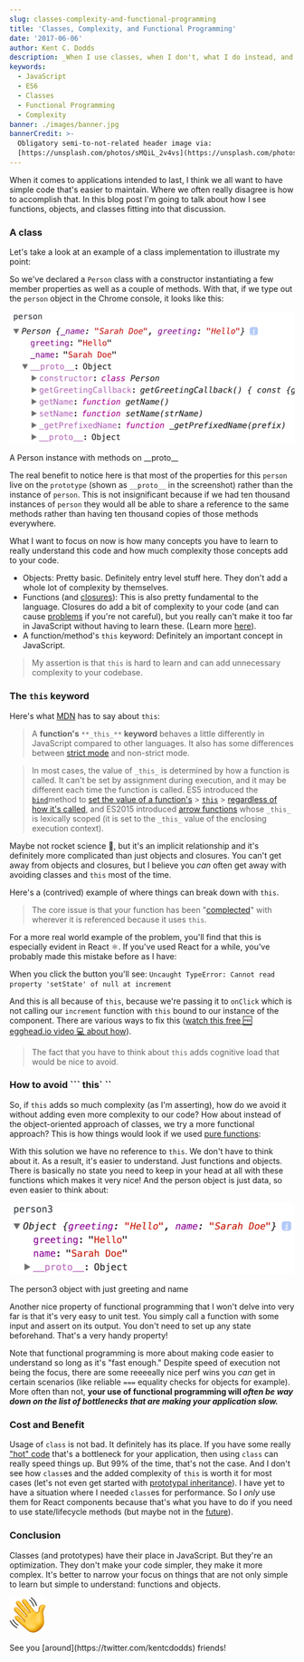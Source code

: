 ```yaml
---
slug: classes-complexity-and-functional-programming
title: 'Classes, Complexity, and Functional Programming'
date: '2017-06-06'
author: Kent C. Dodds
description: _When I use classes, when I don't, what I do instead, and why_
keywords:
  - JavaScript
  - ES6
  - Classes
  - Functional Programming
  - Complexity
banner: ./images/banner.jpg
bannerCredit: >-
  Obligatory semi-to-not-related header image via:
  [https://unsplash.com/photos/sMQiL_2v4vs](https://unsplash.com/photos/sMQiL_2v4vs)
---
```


When it comes to applications intended to last, I think we all want to have
simple code that's easier to maintain. Where we often really disagree is how to
accomplish that. In this blog post I'm going to talk about how I see functions,
objects, and classes fitting into that discussion.

### A class

Let's take a look at an example of a class implementation to illustrate my
point:

So we've declared a `Person` class with a constructor instantiating a few member
properties as well as a couple of methods. With that, if we type out the
`person` object in the Chrome console, it looks like this:

![A Person instance with methods on __proto__](./images/0.png)

<figcaption>A Person instance with methods on __proto__</figcaption>

The real benefit to notice here is that most of the properties for this `person`
live on the `prototype` (shown as `__proto__` in the screenshot) rather than the
instance of `person`. This is not insignificant because if we had ten thousand
instances of `person` they would all be able to share a reference to the same
methods rather than having ten thousand copies of those methods everywhere.

What I want to focus on now is how many concepts you have to learn to really
understand this code and how much complexity those concepts add to your code.

- Objects: Pretty basic. Definitely entry level stuff here. They don't add a
  whole lot of complexity by themselves.
- Functions (and
  [closures](https://developer.mozilla.org/en-US/docs/Web/JavaScript/Closures)):
  This is also pretty fundamental to the language. Closures do add a bit of
  complexity to your code (and can cause
  [problems](https://blog.meteor.com/an-interesting-kind-of-javascript-memory-leak-8b47d2e7f156)
  if you're not careful), but you really can't make it too far in JavaScript
  without having to learn these. (Learn more
  [here](https://developer.mozilla.org/en-US/docs/Web/JavaScript/Closures)).
- A function/method's `this` keyword: Definitely an important concept in
  JavaScript.

> My assertion is that `this` is hard to learn and can add unnecessary
> complexity to your codebase.

### The `this` keyword

Here's what
[MDN](https://developer.mozilla.org/en-US/docs/Web/JavaScript/Reference/Operators/this)
has to say about `this`:

> A **function's** `**_this_**` **keyword** behaves a little differently in
> JavaScript compared to other languages. It also has some differences between
> [strict mode](https://developer.mozilla.org/en-US/docs/Web/JavaScript/Reference/Functions_and_function_scope/Strict_mode)
> and non-strict mode.

> In most cases, the value of `_this_` is determined by how a function is
> called. It can't be set by assignment during execution, and it may be
> different each time the function is called. ES5 introduced the
> [`bind`](https://developer.mozilla.org/en-US/docs/Web/JavaScript/Reference/Global_Objects/Function/bind)method
> to
> [set the value of a function's](https://developer.mozilla.org/en-US/docs/Web/JavaScript/Reference/Operators/this#The_bind_method) >
> [`this`](https://developer.mozilla.org/en-US/docs/Web/JavaScript/Reference/Operators/this#The_bind_method) >
> [regardless of how it's called](https://developer.mozilla.org/en-US/docs/Web/JavaScript/Reference/Operators/this#The_bind_method),
> and ES2015 introduced
> [arrow functions](https://developer.mozilla.org/en-US/docs/Web/JavaScript/Reference/Functions/Arrow_functions)
> whose `_this_` is lexically scoped (it is set to the `_this_` value of the
> enclosing execution context).

Maybe not rocket science 🚀, but it's an implicit relationship and it's
definitely more complicated than just objects and closures. You can't get away
from objects and closures, but I believe you _can_ often get away with avoiding
classes and `this` most of the time.

Here's a (contrived) example of where things can break down with `this`.

> The core issue is that your function has been
> "[complected](https://youtu.be/rI8tNMsozo0)" with wherever it is referenced
> because it uses `this`.

For a more real world example of the problem, you'll find that this is
especially evident in React ⚛️. If you've used React for a while, you've
probably made this mistake before as I have:

When you click the button you'll see:
`Uncaught TypeError: Cannot read property 'setState' of null at increment`

And this is all because of `this`, because we're passing it to `onClick` which
is not calling our `increment` function with `this` bound to our instance of the
component. There are various ways to fix this
([watch this free 🆓 egghead.io video 💻 about how](https://egghead.io/lessons/javascript-public-class-fields-with-react-components)).

> The fact that you have to think about `this` adds cognitive load that would be
> nice to avoid.

### How to avoid ``` this` ``

So, if `this` adds so much complexity (as I'm asserting), how do we avoid it
without adding even more complexity to our code? How about instead of the
object-oriented approach of classes, we try a more functional approach? This is
how things would look if we used
[pure functions](https://en.wikipedia.org/wiki/Pure_function):

With this solution we have no reference to `this`. We don't have to think about
it. As a result, it's easier to understand. Just functions and objects. There is
basically no state you need to keep in your head at all with these functions
which makes it very nice! And the person object is just data, so even easier to
think about:

![The person3 object with just greeting and name](./images/1.png)

<figcaption>The person3 object with just greeting and name</figcaption>

Another nice property of functional programming that I won't delve into very far
is that it's very easy to unit test. You simply call a function with some input
and assert on its output. You don't need to set up any state beforehand. That's
a very handy property!

Note that functional programming is more about making code easier to understand
so long as it's "fast enough." Despite speed of execution not being the focus,
there are some reeeeally nice perf wins you _can_ get in certain scenarios (like
reliable `===` equality checks for objects for example). More often than not,
**your use of functional programming will _often be way down on the list of
bottlenecks that are making your application slow._**

### Cost and Benefit

Usage of `class` is not bad. It definitely has its place. If you have some
really
["hot" code](https://en.wikipedia.org/wiki/Hot_spot_%28computer_programming%29)
that's a bottleneck for your application, then using `class` can really speed
things up. But 99% of the time, that's not the case. And I don't see how
`class`es and the added complexity of `this` is worth it for most cases (let's
not even get started with
[prototypal inheritance](https://developer.mozilla.org/en-US/docs/Web/JavaScript/Inheritance_and_the_prototype_chain)).
I have yet to have a situation where I needed `class`es for performance. So I
_only_ use them for React components because that's what you have to do if you
need to use state/lifecycle methods (but maybe not in the
[future](https://github.com/reactjs/react-future/tree/master/07%20-%20Returning%20State)).

### Conclusion

Classes (and prototypes) have their place in JavaScript. But they're an
optimization. They don't make your code simpler, they make it more complex. It's
better to narrow your focus on things that are not only simple to learn but
simple to understand: functions and objects.

![See you on twitter!](./images/2.png)

<figcaption>
  See you [around](https://twitter.com/kentcdodds) friends!
</figcaption>
